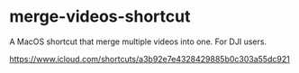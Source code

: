 # merge-videos-shortcut
A MacOS shortcut that merge multiple videos into one. For DJI users.

https://www.icloud.com/shortcuts/a3b92e7e4328429885b0c303a55dc921
